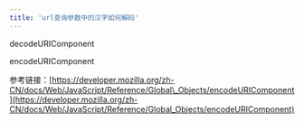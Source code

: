 ```yaml
---
title: 'url查询参数中的汉字如何解码'
---   
```

decodeURIComponent

encodeURIComponent

参考链接：[https://developer.mozilla.org/zh-CN/docs/Web/JavaScript/Reference/Global\_Objects/encodeURIComponent](https://developer.mozilla.org/zh-CN/docs/Web/JavaScript/Reference/Global_Objects/encodeURIComponent)